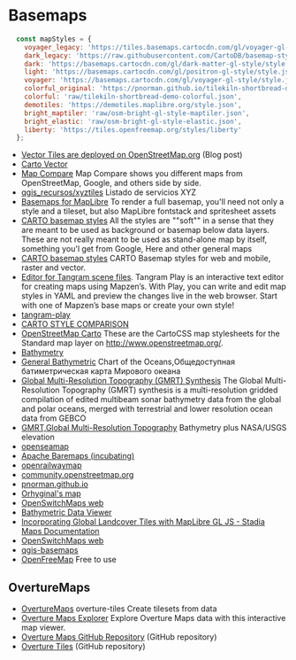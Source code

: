 # Basemaps

```javascript
  const mapStyles = {
    voyager_legacy: 'https://tiles.basemaps.cartocdn.com/gl/voyager-gl-style/style.json', // Legacy style
    dark_legacy: 'https://raw.githubusercontent.com/CartoDB/basemap-styles/refs/heads/master/mapboxgl/dark-matter.json', // Legacy style
    dark: 'https://basemaps.cartocdn.com/gl/dark-matter-gl-style/style.json',
    light: 'https://basemaps.cartocdn.com/gl/positron-gl-style/style.json',
    voyager: 'https://basemaps.cartocdn.com/gl/voyager-gl-style/style.json',
    colorful_original: 'https://pnorman.github.io/tilekiln-shortbread-demo/colorful.json',
    colorful: 'raw/tilekiln-shortbread-demo-colorful.json',
    demotiles: 'https://demotiles.maplibre.org/style.json',
    bright_maptiler: 'raw/osm-bright-gl-style-maptiler.json',
    bright_elastic: 'raw/osm-bright-gl-style-elastic.json',
    liberty: 'https://tiles.openfreemap.org/styles/liberty'
  };
```

- [Vector Tiles are deployed on OpenStreetMap.org](https://blog.openstreetmap.org/2025/07/22/vector-tiles-are-deployed-on-openstreetmap-org/) (Blog post)
- [Carto Vector](https://docs.carto.com/carto-for-developers/carto-for-react/guides/basemaps)
- [Map Compare](https://mc.bbbike.org/mc/?lon=13.368594&lat=52.459748&zoom=10&num=2&mt0=osm-no-labels&mt1=mapnik&marker=) Map Compare shows you different maps from OpenStreetMap, Google, and others side by side.
- [qgis_recursos/xyztiles](https://github.com/sigdeletras/qgis_recursos/blob/master/xyztiles/README.md) Listado de servicios XYZ
- [Basemaps for MapLibre](https://docs.protomaps.com/basemaps/maplibre) To render a full basemap, you'll need not only a style and a tileset, but also MapLibre fontstack and spritesheet assets
- [CARTO basemap styles](https://github.com/CartoDB/basemap-styles) All the styles are ""soft"" in a sense that they are meant to be used as background or basemap below data layers. These are not really meant to be used as stand-alone map by itself, something you'l get from Google, Here and other general maps
- [CARTO basemap styles](https://github.com/maptiler/carto-basemap-styles/tree/master) CARTO Basemap styles for web and mobile, raster and vector.
- [Editor for Tangram scene files](https://mapzen.com/products/tangram/). Tangram Play is an interactive text editor for creating maps using Mapzen’s. With Play, you can write and edit map styles in YAML and preview the changes live in the web browser. Start with one of Mapzen’s base maps or create your own style!
- [tangram-play](https://github.com/tangrams/tangram-play?tab=readme-ov-file#editor-for-tangram-scene-files)
- [CARTO STYLE COMPARISON](https://cartodb.github.io/basemap-styles/#zoom%3D6%3Blat%3D45.38%3Blon%3D1031%3Br1%3Dol%3Br2%3Dgl%3Br3%3Dleaflet%3Br4%3Dleaflet%3Bs1%3DVoyager%20vector%20on%20OpenLayers%3Bs2%3DVoyager%20Vector%20on%20Mapbox-GL%3Bs3%3DVoyager%20raster%3Bs4%3DVoyager%20raster)
- [OpenStreetMap Carto](https://github.com/geofabrik/openstreetmap-carto-vector-tiles?tab=readme-ov-file) These are the CartoCSS map stylesheets for the Standard map layer on http://www.openstreetmap.org/.
- [Bathymetry](https://www.ncei.noaa.gov/maps/iho_dcdb/)
- [General Bathymetric](https://qms.nextgis.com/geoservices/5682/) Chart of the Oceans,Общедоступная батиметрическая карта Мирового океана
- [Global Multi-Resolution Topography (GMRT) Synthesis](https://qms.nextgis.com/geoservices/5204/) The Global Multi-Resolution Topography (GMRT) synthesis is a multi-resolution gridded compilation of edited multibeam sonar bathymetry data from the global and polar oceans, merged with terrestrial and lower resolution ocean data from GEBCO
- [GMRT,Global Multi-Resolution Topography](https://qms.nextgis.com/geoservices/5055/) Bathymetry plus NASA/USGS elevation
- [openseamap](https://map.openseamap.org/)
- [Apache Baremaps (incubating)](https://github.com/apache/incubator-baremaps) 
- [openrailwaymap](https://www.openrailwaymap.org/index.php,,https://www.openrailwaymap.org/)
- [community.openstreetmap.org](https://community.openstreetmap.org/t/vector-tiles-on-osmf-hardware/121501)
- [pnorman.github.io](https://pnorman.github.io/tilekiln-shortbread-demo/#6.1/-21.191/-43.163)
- [Orhyginal's map](http://map.orhyginal.fr/#5/44.934/10.503)
- [OpenSwitchMaps web](https://tankaru.github.io/OpenSwitchMapsWeb/index.html)
- [Bathymetric Data Viewer](https://www.ncei.noaa.gov/maps/bathymetry/)
- [Incorporating Global Landcover Tiles with MapLibre GL JS - Stadia Maps Documentation](https://docs.stadiamaps.com/tutorials/incorporating-global-landcover-tiles-maplibre/)
- [OpenSwitchMaps web](https://tankaru.github.io/OpenSwitchMapsWeb/index.html)
- [qgis-basemaps](https://github.com/opengeos/qgis-basemaps)
- [OpenFreeMap](https://openfreemap.org/) Free to use

## OvertureMaps

- [OvertureMaps](http://overturemaps.org/) overture-tiles Create tilesets from data
- [Overture Maps Explorer](https://explore.overturemaps.org/) Explore Overture Maps data with this interactive map viewer.
- [Overture Maps GitHub Repository](https://github.com/OvertureMaps/explore-site/tree/main) (GitHub repository)
- [Overture Tiles](https://github.com/OvertureMaps/overture-tiles) (GitHub repository)